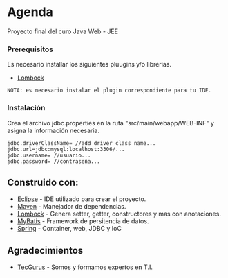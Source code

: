 # Agenda

Proyecto final del curo Java Web - JEE

### Prerequisitos

Es necesario installar los siguientes pluugins y/o librerias.

* [Lombock](https://projectlombok.org/download) 
```
NOTA: es necesario instalar el plugin correspondiente para tu IDE.
```

### Instalación

Crea el archivo jdbc.properties en la ruta "src/main/webapp/WEB-INF" y asigna la información necesaria.

```
jdbc.driverClassName= //add driver class name...
jdbc.url=jdbc:mysql:localhost:3306/...
jdbc.username= //usuario...
jdbc.password= //contraseña...
```

## Construido con:

* [Eclipse](https://www.eclipse.org/) - IDE utilizado para crear el proyecto.
* [Maven](https://maven.apache.org/) - Manejador de dependencias.
* [Lombock](https://projectlombok.org/) - Genera setter, getter, constructores y mas con anotaciones.
* [MyBatis](http://www.mybatis.org/mybatis-3/es/) - Framework de persitencia de datos.
* [Spring](https://spring.io/) - Container, web, JDBC y IoC


## Agradecimientos

* [TecGurus](https://www.tecgurus.net/) - Somos y formamos expertos en T.I.
